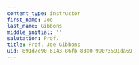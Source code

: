 ```yaml
---
content_type: instructor
first_name: Joe
last_name: Gibbons
middle_initial: ''
salutation: Prof.
title: Prof. Joe Gibbons
uid: 891d7c90-6143-86fb-83a0-99073591da69
---
```

